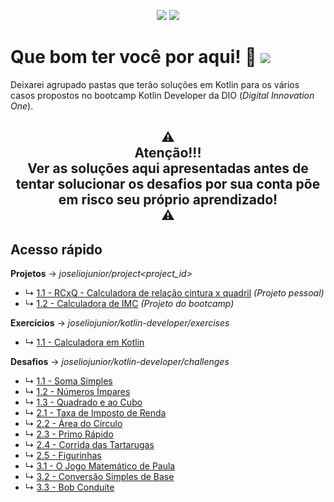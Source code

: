 <p align="center">
  <img src="https://badges.pufler.dev/created/joseliojunior/kotlin-developer">
  <img src="https://badges.pufler.dev/updated/joseliojunior/kotlin-developer">
</p>

# Que bom ter você por aqui! 🤩 ![](https://joseliojunior.github.io/ghc-tags/lang/kotlin/rounded.svg)

Deixarei agrupado pastas que terão soluções em Kotlin para os vários casos propostos no bootcamp Kotlin Developer da DIO (*Digital Innovation One*).

<h2 align="center">⚠ <br>Atenção!!!<br>Ver as soluções aqui apresentadas antes de tentar solucionar os desafios por sua conta põe em risco seu próprio aprendizado!<br> ⚠</h2>

## Acesso rápido

**Projetos** → *joseliojunior/project<project_id>*

- ↳	[1.1 - RCxQ - Calculadora de relação cintura x quadril](https://github.com/joseliojunior/project000_RCxQ) *(Projeto pessoal)* 
- ↳	[1.2 - Calculadora de IMC](https://github.com/joseliojunior/project001_bmi_calculator) *(Projeto do bootcamp)* 

**Exercícios** → *joseliojunior/kotlin-developer/exercises*

- ↳	[1.1 - Calculadora em Kotlin](https://github.com/joseliojunior/kotlin-developer/tree/master/exercises)


**Desafios** → *joseliojunior/kotlin-developer/challenges*

- ↳	[1.1 - Soma Simples](https://github.com/joseliojunior/kotlin-developer/blob/master/challenges/firstgroup/01.%20Soma%20Simples.kt)
- ↳	[1.2 - Números Ímpares](https://github.com/joseliojunior/kotlin-developer/blob/master/challenges/firstgroup/02.%20N%C3%BAmeros%20%C3%8Dmpares.kt)
- ↳	[1.3 - Quadrado e ao Cubo](https://github.com/joseliojunior/kotlin-developer/blob/master/challenges/firstgroup/03.%20Quadrado%20e%20ao%20Cubo.kt)
- ↳	[2.1 - Taxa de Imposto de Renda](https://github.com/joseliojunior/kotlin-developer/blob/master/challenges/secondgroup/01.%20Taxa%20de%20Imposto%20de%20Renda.kt)
- ↳	[2.2 - Área do Círculo](https://github.com/joseliojunior/kotlin-developer/blob/master/challenges/secondgroup/02.%20%C3%81rea%20do%20C%C3%ADrculo.kt)
- ↳	[2.3 - Primo Rápido](https://github.com/joseliojunior/kotlin-developer/blob/master/challenges/secondgroup/03.%20Primo%20R%C3%A1pido.kt)
- ↳	[2.4 - Corrida das Tartarugas](https://github.com/joseliojunior/kotlin-developer/blob/master/challenges/secondgroup/04.%20Corrida%20das%20Tartarugas.kt)
- ↳	[2.5 - Figurinhas](https://github.com/joseliojunior/kotlin-developer/blob/master/challenges/secondgroup/05.%20Figurinhas.kt)
- ↳	[3.1 - O Jogo Matemático de Paula](https://github.com/joseliojunior/kotlin-developer/blob/master/challenges/thirdgroup/01.%20O%20Jogo%20Matem%C3%A1tico%20de%20Paula.kt)
- ↳	[3.2 - Conversão Simples de Base](https://github.com/joseliojunior/kotlin-developer/blob/master/challenges/thirdgroup/02.%20Convers%C3%A3o%20Simples%20de%20Base.kt)
- ↳	[3.3 - Bob Conduíte](https://github.com/joseliojunior/kotlin-developer/blob/master/challenges/thirdgroup/03.%20Bob%20Condu%C3%ADte.kt)
